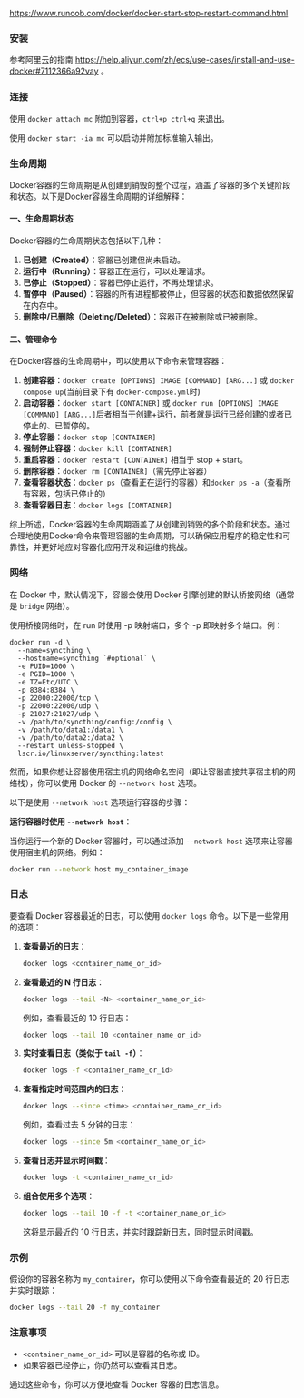 
https://www.runoob.com/docker/docker-start-stop-restart-command.html

### 安装

参考阿里云的指南 https://help.aliyun.com/zh/ecs/use-cases/install-and-use-docker#7112366a92vay 。

### 连接

使用 `docker attach mc` 附加到容器，`ctrl+p ctrl+q` 来退出。

使用 `docker start -ia mc` 可以启动并附加标准输入输出。

### 生命周期

Docker容器的生命周期是从创建到销毁的整个过程，涵盖了容器的多个关键阶段和状态。以下是Docker容器生命周期的详细解释：

#### 一、生命周期状态

Docker容器的生命周期状态包括以下几种：

1. **已创建（Created）**：容器已创建但尚未启动。
2. **运行中（Running）**：容器正在运行，可以处理请求。
3. **已停止（Stopped）**：容器已停止运行，不再处理请求。
4. **暂停中（Paused）**：容器的所有进程都被停止，但容器的状态和数据依然保留在内存中。
5. **删除中/已删除（Deleting/Deleted）**：容器正在被删除或已被删除。

#### 二、管理命令

在Docker容器的生命周期中，可以使用以下命令来管理容器：

1. **创建容器**：`docker create [OPTIONS] IMAGE [COMMAND] [ARG...]` 或 `docker compose up`(当前目录下有 `docker-compose.yml`时)
2. **启动容器**：`docker start [CONTAINER]` 或 `docker run [OPTIONS] IMAGE [COMMAND] [ARG...]`后者相当于创建+运行，前者就是运行已经创建的或者已停止的、已暂停的。
3. **停止容器**：`docker stop [CONTAINER]`
4. **强制停止容器**：`docker kill [CONTAINER]`
5. **重启容器**：`docker restart [CONTAINER]` 相当于 stop + start。
6. **删除容器**：`docker rm [CONTAINER]`（需先停止容器）
7. **查看容器状态**：`docker ps`（查看正在运行的容器）和`docker ps -a`（查看所有容器，包括已停止的）
8. **查看容器日志**：`docker logs [CONTAINER]`

综上所述，Docker容器的生命周期涵盖了从创建到销毁的多个阶段和状态。通过合理地使用Docker命令来管理容器的生命周期，可以确保应用程序的稳定性和可靠性，并更好地应对容器化应用开发和运维的挑战。

### 网络

在 Docker 中，默认情况下，容器会使用 Docker 引擎创建的默认桥接网络（通常是 `bridge` 网络）。

使用桥接网络时，在 run 时使用 -p 映射端口，多个 -p 即映射多个端口。例：

```
docker run -d \
  --name=syncthing \
  --hostname=syncthing `#optional` \
  -e PUID=1000 \
  -e PGID=1000 \
  -e TZ=Etc/UTC \
  -p 8384:8384 \
  -p 22000:22000/tcp \
  -p 22000:22000/udp \
  -p 21027:21027/udp \
  -v /path/to/syncthing/config:/config \
  -v /path/to/data1:/data1 \
  -v /path/to/data2:/data2 \
  --restart unless-stopped \
  lscr.io/linuxserver/syncthing:latest
```

然而，如果你想让容器使用宿主机的网络命名空间（即让容器直接共享宿主机的网络栈），你可以使用 Docker 的 `--network host` 选项。

以下是使用 `--network host` 选项运行容器的步骤：

**运行容器时使用 `--network host`**：

   当你运行一个新的 Docker 容器时，可以通过添加 `--network host` 选项来让容器使用宿主机的网络。例如：

   ```sh
   docker run --network host my_container_image
   ```

### 日志

要查看 Docker 容器最近的日志，可以使用 `docker logs` 命令。以下是一些常用的选项：

1. **查看最近的日志**：
   ```bash
   docker logs <container_name_or_id>
   ```

2. **查看最近的 N 行日志**：
   ```bash
   docker logs --tail <N> <container_name_or_id>
   ```
   例如，查看最近的 10 行日志：
   ```bash
   docker logs --tail 10 <container_name_or_id>
   ```

3. **实时查看日志（类似于 `tail -f`）**：
   ```bash
   docker logs -f <container_name_or_id>
   ```

4. **查看指定时间范围内的日志**：
   ```bash
   docker logs --since <time> <container_name_or_id>
   ```
   例如，查看过去 5 分钟的日志：
   ```bash
   docker logs --since 5m <container_name_or_id>
   ```

5. **查看日志并显示时间戳**：
   ```bash
   docker logs -t <container_name_or_id>
   ```

6. **组合使用多个选项**：
   ```bash
   docker logs --tail 10 -f -t <container_name_or_id>
   ```
   这将显示最近的 10 行日志，并实时跟踪新日志，同时显示时间戳。

### 示例
假设你的容器名称为 `my_container`，你可以使用以下命令查看最近的 20 行日志并实时跟踪：
```bash
docker logs --tail 20 -f my_container
```

### 注意事项
- `<container_name_or_id>` 可以是容器的名称或 ID。
- 如果容器已经停止，你仍然可以查看其日志。

通过这些命令，你可以方便地查看 Docker 容器的日志信息。
